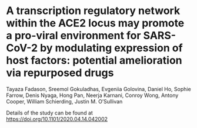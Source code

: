 # A transcription regulatory network within the ACE2 locus may promote a pro-viral environment for SARS-CoV-2 by modulating expression of host factors: potential amelioration via repurposed drugs
Tayaza Fadason, Sreemol Gokuladhas, Evgeniia Golovina, Daniel Ho, Sophie Farrow, Denis Nyaga, Hong Pan, Neerja Karnani, Conroy Wong, Antony Cooper, William Schierding, Justin M. O’Sullivan

Details of the study can be found at https://doi.org/10.1101/2020.04.14.042002


